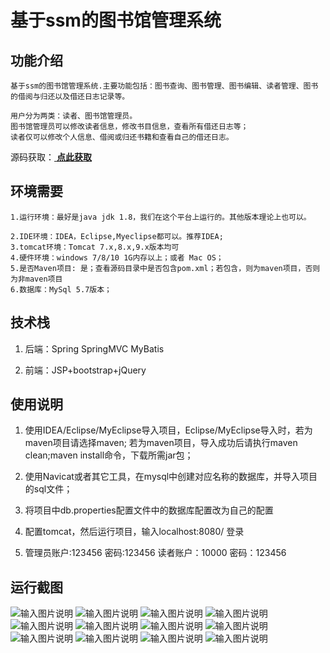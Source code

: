 # 基于ssm的图书馆管理系统

## 功能介绍
````
基于ssm的图书馆管理系统.主要功能包括：图书查询、图书管理、图书编辑、读者管理、图书的借阅与归还以及借还日志记录等。

用户分为两类：读者、图书馆管理员。
图书馆管理员可以修改读者信息，修改书目信息，查看所有借还日志等；
读者仅可以修改个人信息、借阅或归还书籍和查看自己的借还日志。
````
源码获取：[ **点此获取** ](http://www.shuyue.fun/?type=productinfo&id=197)

## 环境需要
````
1.运行环境：最好是java jdk 1.8，我们在这个平台上运行的。其他版本理论上也可以。

2.IDE环境：IDEA，Eclipse,Myeclipse都可以。推荐IDEA;
3.tomcat环境：Tomcat 7.x,8.x,9.x版本均可
4.硬件环境：windows 7/8/10 1G内存以上；或者 Mac OS；
5.是否Maven项目: 是；查看源码目录中是否包含pom.xml；若包含，则为maven项目，否则为非maven项目
6.数据库：MySql 5.7版本；
````
## 技术栈
1. 后端：Spring SpringMVC MyBatis

2. 前端：JSP+bootstrap+jQuery

## 使用说明
1. 使用IDEA/Eclipse/MyEclipse导入项目，Eclipse/MyEclipse导入时，若为maven项目请选择maven;
若为maven项目，导入成功后请执行maven clean;maven install命令，下载所需jar包；

2. 使用Navicat或者其它工具，在mysql中创建对应名称的数据库，并导入项目的sql文件；
3. 将项目中db.properties配置文件中的数据库配置改为自己的配置
4. 配置tomcat，然后运行项目，输入localhost:8080/ 登录
5. 管理员账户:123456  密码:123456
读者账户：10000 密码：123456

## 运行截图
![输入图片说明](https://images.gitee.com/uploads/images/2021/0816/221248_d112b968_9582680.png "1.png")
![输入图片说明](https://images.gitee.com/uploads/images/2021/0816/221302_f149dcb6_9582680.png "2.png")
![输入图片说明](https://images.gitee.com/uploads/images/2021/0816/221315_7f75e611_9582680.png "3.png")
![输入图片说明](https://images.gitee.com/uploads/images/2021/0816/221325_19aa09de_9582680.png "4.png")
![输入图片说明](https://images.gitee.com/uploads/images/2021/0816/221336_2d14e3bb_9582680.jpeg "5.jpg")
![输入图片说明](https://images.gitee.com/uploads/images/2021/0816/221345_b33aafbb_9582680.jpeg "6.jpg")
![输入图片说明](https://images.gitee.com/uploads/images/2021/0816/221355_1eb951d1_9582680.jpeg "7.jpg")
![输入图片说明](https://images.gitee.com/uploads/images/2021/0816/221405_547cbe75_9582680.jpeg "8.jpg")
![输入图片说明](https://images.gitee.com/uploads/images/2021/0816/221414_a1a33f06_9582680.jpeg "9.jpg")
![输入图片说明](https://images.gitee.com/uploads/images/2021/0816/221424_c5ac83ad_9582680.jpeg "10.jpg")
![输入图片说明](https://images.gitee.com/uploads/images/2021/0816/221434_bff3a505_9582680.jpeg "11.jpg")
![输入图片说明](https://images.gitee.com/uploads/images/2021/0816/221444_184c44a2_9582680.jpeg "12.jpg")

